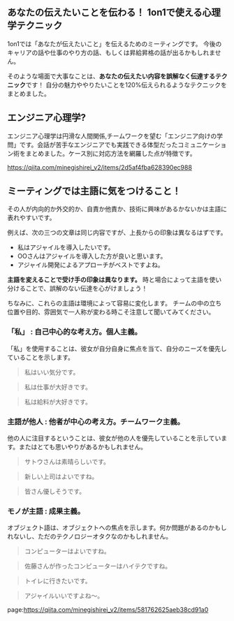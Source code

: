 








## あなたの伝えたいことを伝わる！ 1on1で使える心理学テクニック

1on1では「あなたが伝えたいこと」を伝えるためのミーティングです。
今後のキャリアの話や仕事のやり方の話、もしくは昇給昇格の話が出るかもしれません。

そのような場面で大事なことは、**あなたの伝えたい内容を誤解なく伝達するテクニック**です！
自分の魅力ややりたいことを120%伝えられるようなテクニックをまとめました。




## エンジニア心理学?

エンジニア心理学は円滑な人間関係,チームワークを望む「エンジニア向けの学問」です。会話が苦手なエンジニアでも実践できる体型だったコミュニケーション術をまとめました。ケース別に対応方法を網羅した点が特徴です。

https://qiita.com/minegishirei_v2/items/2d5af4fba628390ec988





## ミーティングでは主語に気をつけること！

その人が内向的か外交的か、自責か他責か、技術に興味があるかないかは主語に表れやすいです。

例えば、次の三つの文章は同じ内容ですが、上長からの印象は異なるはずです。

- 私はアジャイルを導入したいです。
- OOさんはアジャイルを導入した方が良いと思います。
- アジャイル開発によるアプローチがベストですよね。

**主語を変えることで受け手の印象は異なります。**
時と場合によって主語を使い分けることで、誤解のない伝達を心がけましょう！

ちなみに、これらの主語は環境によって容易に変化します。
チームの中の立ち位置や目的、雰囲気で一人称が変わる時こそ注意して聞いてみてください。


### 「私」 : 自己中心的な考え方。個人主義。

「私」を使用することは、彼女が自分自身に焦点を当て、自分のニーズを優先していることを示します。

> 私はいい気分です。

> 私は仕事が大好きです。

> 私は給料が大好きです。



### 主語が他人 : 他者が中心の考え方。チームワーク主義。

他の人に注目するということは、彼女が他の人を優先していることを示しています。またはとても思いやりがあるかもしれません。

> サトウさんは素晴らしいです。

> 新しい上司はよいですね。

> 皆さん優しそうです。



### モノが主語 : 成果主義。


オブジェクト語は、オブジェクトへの焦点を示します。何か問題があるのか​​もしれないし、ただのテクノロジーオタクなのかもしれません。

> コンピューターはよいですね。

> 佐藤さんが作ったコンピューターはハイテクですね。

> トイレに行きたいです。

> アジャイルいいですよね〜。








page:https://qiita.com/minegishirei_v2/items/581762625aeb38cd91a0
